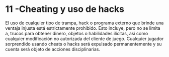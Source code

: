 # 11 -Cheating y uso de hacks

El uso de cualquier tipo de trampa, hack o programa externo que brinde una ventaja injusta está estrictamente prohibido. Esto incluye, pero no se limita a, trucos para obtener dinero, objetos o habilidades ilícitas, así como cualquier modificación no autorizada del cliente de juego. Cualquier jugador sorprendido usando cheats o hacks será expulsado permanentemente y su cuenta será objeto de acciones disciplinarias.
